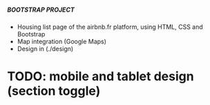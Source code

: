 ##### BOOTSTRAP PROJECT #####
- Housing list page of the airbnb.fr platform, using HTML, CSS and Bootstrap
- Map integration (Google Maps)
- Design in (./design)

# TODO: mobile and tablet design (section toggle)


